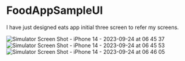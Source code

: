 # FoodAppSampleUI

I have just designed eats app initial three screen to refer my screens.

![Simulator Screen Shot - iPhone 14 - 2023-09-24 at 06 45 37](https://github.com/Charlesbsc92/FoodAppSampleUI/assets/125177985/f0bc7ca8-d5b9-46d0-aa60-8cae81f2d1c8)
![Simulator Screen Shot - iPhone 14 - 2023-09-24 at 06 45 53](https://github.com/Charlesbsc92/FoodAppSampleUI/assets/125177985/cd92eae9-034f-4f74-846b-f7f5963adfd1)
![Simulator Screen Shot - iPhone 14 - 2023-09-24 at 06 46 05](https://github.com/Charlesbsc92/FoodAppSampleUI/assets/125177985/9ce81cad-f6cb-4346-babe-02f2cdc55e42)
